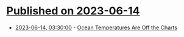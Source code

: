 # [Published on 2023-06-14](index.md)

* [2023-06-14, 03:30:00](https://news.slashdot.org/story/23/06/14/0153257/ocean-temperatures-are-off-the-charts?utm_source=rss1.0mainlinkanon&utm_medium=feed) - [Ocean Temperatures Are Off the Charts](https://news.slashdot.org/story/23/06/14/0153257/ocean-temperatures-are-off-the-charts?utm_source=rss1.0mainlinkanon&utm_medium=feed)
